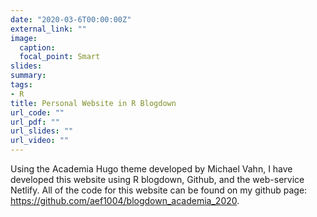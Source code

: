 ```yaml
---
date: "2020-03-6T00:00:00Z"
external_link: ""
image:
  caption: 
  focal_point: Smart
slides: 
summary: 
tags: 
- R
title: Personal Website in R Blogdown
url_code: ""
url_pdf: ""
url_slides: ""
url_video: ""
---
```


Using the Academia Hugo theme developed by Michael Vahn, I have developed this website using R blogdown, Github, and the web-service Netlify. All of the code for this website can be found on my github page: https://github.com/aef1004/blogdown_academia_2020.
